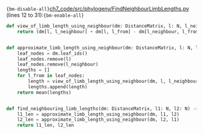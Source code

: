 `{bm-disable-all}`[ch7_code/src/phylogeny/FindNeighbourLimbLengths.py](ch7_code/src/phylogeny/FindNeighbourLimbLengths.py) (lines 12 to 31):`{bm-enable-all}`

```python
def view_of_limb_length_using_neighbour(dm: DistanceMatrix, l: N, l_neighbour: N, l_from: N) -> float:
    return (dm[l, l_neighbour] + dm[l, l_from] - dm[l_neighbour, l_from]) / 2


def approximate_limb_length_using_neighbour(dm: DistanceMatrix, l: N, l_neighbour: N) -> float:
    leaf_nodes = dm.leaf_ids()
    leaf_nodes.remove(l)
    leaf_nodes.remove(l_neighbour)
    lengths = []
    for l_from in leaf_nodes:
        length = view_of_limb_length_using_neighbour(dm, l, l_neighbour, l_from)
        lengths.append(length)
    return mean(lengths)


def find_neighbouring_limb_lengths(dm: DistanceMatrix, l1: N, l2: N) -> tuple[float, float]:
    l1_len = approximate_limb_length_using_neighbour(dm, l1, l2)
    l2_len = approximate_limb_length_using_neighbour(dm, l2, l1)
    return l1_len, l2_len
```